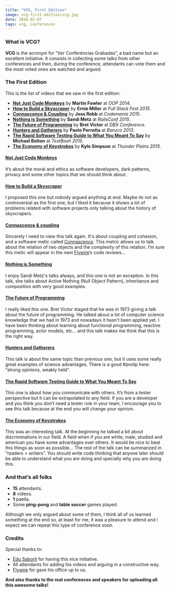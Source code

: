 ```yaml
---
title: "VCG, First Edition"
image: vcg-first-edition/vcg.jpg
date: 2016-02-07
tags: vcg, conferences
---
```


### What is VCG?

**VCG** is the acronym for “Ver Conferéncias Grabadas”, a bad name but an excellent initiative.
It consists in collecting some talks from other conferences and then, during the conference, attendants can vote them and the most voted ones are watched and argued.

### The First Edition

This is the list of videos that we saw in the first edition:

- [**Not Just Code Monkeys**](https://www.youtube.com/watch?v=Z8aECe4lp44) by **Martin Fowler** at *OOP 2014*.
- [**How to Build a Skyscraper**](https://www.youtube.com/watch?v=7MeBuDLbF98) by **Ernie Miller** at *Full Stack Fest 2015*.
- [**Connascence & Coupling**](https://www.youtube.com/watch?v=Ip2o4vbAK3s) by **Joss Robb** at *Codemania 2015*.
- [**Nothing is Something**](https://www.youtube.com/watch?v=OMPfEXIlTVE) by **Sandi Metz** at *RailsConf 2015*.
- [**The Future of Programming**](https://www.youtube.com/watch?v=8pTEmbeENF4) by **Bret Victor** at *DBX Conference*.
- [**Hunters and Gatherers**](https://www.youtube.com/watch?v=ahh-QkttjuM) by **Paolo Perrotta** at *Baruco 2013*.
- [**The Rapid Software Testing Guide to What You Meant To Say**](https://www.youtube.com/watch?v=sYnsfLYgn3I) by **Michael Bolton** at *TestBash 2015*.
- [**The Economy of Keystrokes**](https://www.youtube.com/watch?v=C_yj4k4QZVI) by **Kyle Simpson** at *Thunder Plains 2015*.

#### [Not Just Code Monkeys](https://www.youtube.com/watch?v=Z8aECe4lp44)

It’s about the moral and ethics as software developers, dark patterns, privacy and some other topics that we should think about.

#### [How to Build a Skyscraper](https://www.youtube.com/watch?v=7MeBuDLbF98)

I proposed this one but nobody argued anything at end. Maybe its not as controversial as the first one, but I liked it because it shows a lot of problems related with software projects only talking about the history of skyscrapers.

#### [Connascence & coupling](https://www.youtube.com/watch?v=Ip2o4vbAK3s)

Sincerely I need to view this talk again. It's about coupling and cohesion, and a software metic called [Connascence](https://en.wikipedia.org/wiki/Connascence_(computer_programming)). This metric allows us to talk about the relation of two objects and the complexity of this relation. I’m sure this metic will appear in the next [Flywire](https://twitter.com/flywireeng)’s code reviews…

#### [Nothing is Something](https://www.youtube.com/watch?v=OMPfEXIlTVE)

I enjoy Sandi Metz's talks always, and this one is not an exception. In this talk, she talks about Active Nothing (Null Object Pattern), inheritance and composition with very good examples.

#### [The Future of Programming](https://www.youtube.com/watch?v=8pTEmbeENF4)

I really liked this one. Bret Victor staged that he was in 1973 giving a talk about the future of programming. He talked about a lot of computer science knowledge that we had in 1973 and nowadays it hasn't been applied yet. I have been thinking about learning about functional programming, reactive programming, actor models, etc… and this talk makes me think that this is the right way.

#### [Hunters and Gatherers](https://www.youtube.com/watch?v=ahh-QkttjuM)

This talk is about the same topic than previous one, but it uses some really great examples of science advantages. There is a good #protip here: “strong opinions, weakly held”.

#### [The Rapid Software Testing Guide to What You Meant To Say](https://www.youtube.com/watch?v=sYnsfLYgn3I)

This one is about how you communicate with others. It’s from a tester perspective but it can be extrapolated to any field. If you are a developer and you think you don’t need a tester role in your team, I encourage you to see this talk because at the end you will change your opinion.

#### [The Economy of Keystrokes](https://www.youtube.com/watch?v=C_yj4k4QZVI)

This was an interesting talk. At the beginning he talked a bit about discriminations in our field. A field when if you are white, male, studied and american you have some advantages over others. It would be nice to beat this things as soon as possible… The rest of the talk can be summarized in “readers > writers”. You should write code thinking that anyone later should be able to understand what you are doing and specially why you are doing this.

### And that’s all folks

* **15** attendants.
* **8** videos.
* **1** paella.
* Some **ping-pong** and **table soccer** games played.

Although we only argued about some of them, I think all of us learned something at the end so, at least for me, it was a pleasure to attend and I expect we can repeat this type of conference soon.

### Credits

Special thanks to:

* [Edu Saborit](https://twitter.com/esaborit4code) for having this nice initiative.
* All attendants for adding his videos and arguing in a constructive way.
* [Flywire](https://twitter.com/flywireeng) for gave his office up to us.

**And also thanks to the real conferences and speakers for uploading all this awesome talks!**
